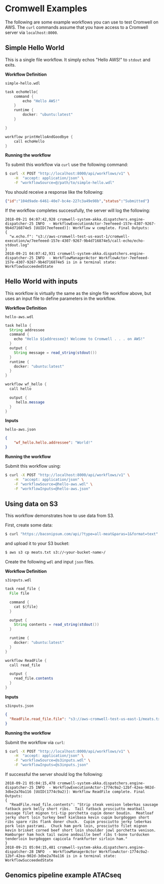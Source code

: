 # Cromwell Examples

The following are some example workflows you can use to test Cromwell on AWS.
The `curl` commands assume that you have access to a Cromwell server via `localhost:8000`.

## Simple Hello World

This is a single file workflow.  It simply echos "Hello AWS!" to `stdout` and exits.

**Workflow Definition**

`simple-hello.wdl`

```java
task echoHello{
    command {
        echo "Hello AWS!"
    }
    runtime {
        docker: "ubuntu:latest"
    }

}

workflow printHelloAndGoodbye {
    call echoHello
}

```

**Running the workflow**

To submit this workflow via `curl` use the following command:

```bash
$ curl -X POST "http://localhost:8000/api/workflows/v1" \
    -H  "accept: application/json" \
    -F "workflowSource=@/path/to/simple-hello.wdl"
```

You should receive a response like the following:

```json
{"id":"104d9ade-6461-40e7-bc4e-227c3a49e98b","status":"Submitted"}
```

If the workflow completes successfully, the server will log the following:

```
2018-09-21 04:07:42,928 cromwell-system-akka.dispatchers.engine-dispatcher-25 INFO  - WorkflowExecutionActor-7eefeeed-157e-4307-9267-9b4d716874e5 [UUID(7eefeeed)]: Workflow w complete. Final Outputs:
{
  "w.echo.f": "s3://aws-cromwell-test-us-east-1/cromwell-execution/w/7eefeeed-157e-4307-9267-9b4d716874e5/call-echo/echo-stdout.log"
}
2018-09-21 04:07:42,931 cromwell-system-akka.dispatchers.engine-dispatcher-25 INFO  - WorkflowManagerActor WorkflowActor-7eefeeed-157e-4307-9267-9b4d716874e5 is in a terminal state: WorkflowSucceededState
```

## Hello World with inputs

This workflow is virtually the same as the single file workflow above, but
uses an input file to define parameters in the workflow.

**Workflow Definition**

`hello-aws.wdl`

```java
task hello {
  String addressee
  command {
    echo "Hello ${addressee}! Welcome to Cromwell . . . on AWS!"
  }
  output {
    String message = read_string(stdout())
  }
  runtime {
    docker: "ubuntu:latest"
  }
}

workflow wf_hello {
  call hello

  output {
     hello.message
  }
}
```

**Inputs**

`hello-aws.json`

```json
{
    "wf_hello.hello.addressee": "World!"
}
```

**Running the workflow**

Submit this workflow using:

```bash
$ curl -X POST "http://localhost:8000/api/workflows/v1" \
    -H  "accept: application/json" \
    -F "workflowSource=@hello-aws.wdl" \
    -F "workflowInputs=@hello-aws.json"
```

## Using data on S3

This workflow demonstrates how to use data from S3.

First, create some data:

```bash
$ curl "https://baconipsum.com/api/?type=all-meat&paras=1&format=text" > meats.txt
```

and upload it to your S3 bucket:


```bash
$ aws s3 cp meats.txt s3://<your-bucket-name>/
```

Create the following `wdl` and input `json` files.

**Workflow Definition**

`s3inputs.wdl`

```java
task read_file {
  File file

  command {
    cat ${file}
  }

  output {
    String contents = read_string(stdout())
  }

  runtime {
    docker: "ubuntu:latest"
  }
}

workflow ReadFile {
  call read_file

  output {
    read_file.contents
  }
}
```

**Inputs**

`s3inputs.json`

```json
{
  "ReadFile.read_file.file": "s3://aws-cromwell-test-us-east-1/meats.txt"
}
```

**Running the workflow**

Submit the workflow via `curl`:

```bash
$ curl -X POST "http://localhost:8000/api/workflows/v1" \
    -H  "accept: application/json" \
    -F "workflowSource=@s3inputs.wdl" \
    -F "workflowInputs=@s3inputs.json"
```

If successful the server should log the following:

```
2018-09-21 05:04:15,478 cromwell-system-akka.dispatchers.engine-dispatcher-25 INFO  - WorkflowExecutionActor-1774c9a2-12bf-42ea-902d-3dbe2a70a116 [UUID(1774c9a2)]: Workflow ReadFile complete. Final Outputs:
{
  "ReadFile.read_file.contents": "Strip steak venison leberkas sausage fatback pork belly short ribs.  Tail fatback prosciutto meatball sausage filet mignon tri-tip porchetta cupim doner boudin.  Meatloaf jerky short loin turkey beef kielbasa kevin cupim burgdoggen short ribs spare ribs flank doner chuck.  Cupim prosciutto jerky leberkas pork loin pastrami.  Chuck ham pork loin, prosciutto filet mignon kevin brisket corned beef short loin shoulder jowl porchetta venison.  Hamburger ham hock tail swine andouille beef ribs t-bone turducken tenderloin burgdoggen capicola frankfurter sirloin ham."
}
2018-09-21 05:04:15,481 cromwell-system-akka.dispatchers.engine-dispatcher-28 INFO  - WorkflowManagerActor WorkflowActor-1774c9a2-12bf-42ea-902d-3dbe2a70a116 is in a terminal state: WorkflowSucceededState
```

## Genomics pipeline example ATACseq
